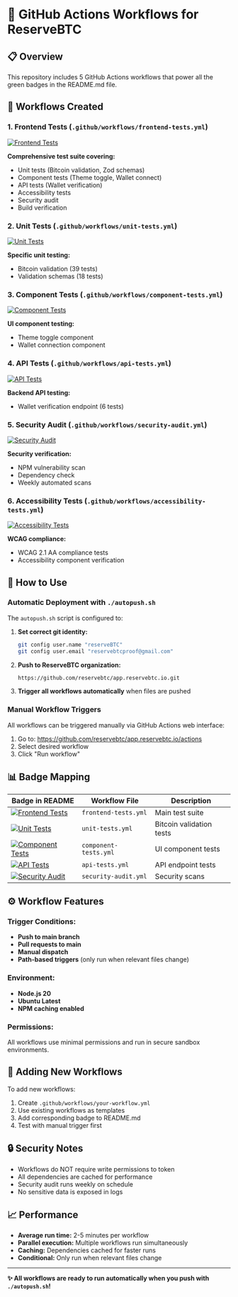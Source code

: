# 🚀 GitHub Actions Workflows for ReserveBTC

## 📋 Overview

This repository includes 5 GitHub Actions workflows that power all the green badges in the README.md file.

## 🎯 Workflows Created

### 1. **Frontend Tests** (`.github/workflows/frontend-tests.yml`)
[![Frontend Tests](https://github.com/reservebtc/app.reservebtc.io/actions/workflows/frontend-tests.yml/badge.svg?branch=main)](https://github.com/reservebtc/app.reservebtc.io/actions/workflows/frontend-tests.yml)

**Comprehensive test suite covering:**
- Unit tests (Bitcoin validation, Zod schemas)
- Component tests (Theme toggle, Wallet connect) 
- API tests (Wallet verification)
- Accessibility tests
- Security audit
- Build verification

### 2. **Unit Tests** (`.github/workflows/unit-tests.yml`)
[![Unit Tests](https://github.com/reservebtc/app.reservebtc.io/actions/workflows/unit-tests.yml/badge.svg?branch=main)](https://github.com/reservebtc/app.reservebtc.io/actions/workflows/unit-tests.yml)

**Specific unit testing:**
- Bitcoin validation (39 tests)
- Validation schemas (18 tests)

### 3. **Component Tests** (`.github/workflows/component-tests.yml`)
[![Component Tests](https://github.com/reservebtc/app.reservebtc.io/actions/workflows/component-tests.yml/badge.svg?branch=main)](https://github.com/reservebtc/app.reservebtc.io/actions/workflows/component-tests.yml)

**UI component testing:**
- Theme toggle component
- Wallet connection component

### 4. **API Tests** (`.github/workflows/api-tests.yml`)
[![API Tests](https://github.com/reservebtc/app.reservebtc.io/actions/workflows/api-tests.yml/badge.svg?branch=main)](https://github.com/reservebtc/app.reservebtc.io/actions/workflows/api-tests.yml)

**Backend API testing:**
- Wallet verification endpoint (6 tests)

### 5. **Security Audit** (`.github/workflows/security-audit.yml`)
[![Security Audit](https://github.com/reservebtc/app.reservebtc.io/actions/workflows/security-audit.yml/badge.svg?branch=main)](https://github.com/reservebtc/app.reservebtc.io/actions/workflows/security-audit.yml)

**Security verification:**
- NPM vulnerability scan
- Dependency check
- Weekly automated scans

### 6. **Accessibility Tests** (`.github/workflows/accessibility-tests.yml`)
[![Accessibility Tests](https://github.com/reservebtc/app.reservebtc.io/actions/workflows/accessibility-tests.yml/badge.svg?branch=main)](https://github.com/reservebtc/app.reservebtc.io/actions/workflows/accessibility-tests.yml)

**WCAG compliance:**
- WCAG 2.1 AA compliance tests
- Accessibility component verification

## 🔧 How to Use

### Automatic Deployment with `./autopush.sh`

The `autopush.sh` script is configured to:

1. **Set correct git identity:**
   ```bash
   git config user.name "reserveBTC"
   git config user.email "reservebtcproof@gmail.com"
   ```

2. **Push to ReserveBTC organization:**
   ```bash
   https://github.com/reservebtc/app.reservebtc.io.git
   ```

3. **Trigger all workflows automatically** when files are pushed

### Manual Workflow Triggers

All workflows can be triggered manually via GitHub Actions web interface:

1. Go to: https://github.com/reservebtc/app.reservebtc.io/actions
2. Select desired workflow
3. Click "Run workflow"

## 📊 Badge Mapping

| Badge in README | Workflow File | Description |
|----------------|---------------|-------------|
| [![Frontend Tests](https://github.com/reservebtc/app.reservebtc.io/actions/workflows/frontend-tests.yml/badge.svg?branch=main)](https://github.com/reservebtc/app.reservebtc.io/actions/workflows/frontend-tests.yml) | `frontend-tests.yml` | Main test suite |
| [![Unit Tests](https://img.shields.io/badge/Unit%20Tests-39%20Tests%20PASS-brightgreen)](./lib/__tests__/bitcoin-validation.test.ts) | `unit-tests.yml` | Bitcoin validation tests |
| [![Component Tests](https://img.shields.io/badge/Component%20Tests-6%20Tests%20PASS-brightgreen)](./components/ui/__tests__/) | `component-tests.yml` | UI component tests |
| [![API Tests](https://img.shields.io/badge/API%20Tests-6%20Tests%20PASS-brightgreen)](./app/api/__tests__/) | `api-tests.yml` | API endpoint tests |
| [![Security Audit](https://img.shields.io/badge/Security%20Audit-0%20Vulnerabilities-brightgreen)](./TEST-STATUS.md#security-status) | `security-audit.yml` | Security scans |

## ⚙️ Workflow Features

### **Trigger Conditions:**
- **Push to main branch**
- **Pull requests to main**
- **Manual dispatch**
- **Path-based triggers** (only run when relevant files change)

### **Environment:**
- **Node.js 20**
- **Ubuntu Latest**
- **NPM caching enabled**

### **Permissions:**
All workflows use minimal permissions and run in secure sandbox environments.

## 🎯 Adding New Workflows

To add new workflows:

1. Create `.github/workflows/your-workflow.yml`
2. Use existing workflows as templates
3. Add corresponding badge to README.md
4. Test with manual trigger first

## 🔒 Security Notes

- Workflows do NOT require write permissions to token
- All dependencies are cached for performance
- Security audit runs weekly on schedule
- No sensitive data is exposed in logs

## 📈 Performance

- **Average run time:** 2-5 minutes per workflow
- **Parallel execution:** Multiple workflows run simultaneously
- **Caching:** Dependencies cached for faster runs
- **Conditional:** Only run when relevant files change

---

**✨ All workflows are ready to run automatically when you push with `./autopush.sh`!**